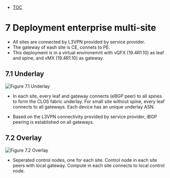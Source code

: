 * [TOC](Multi-Site.md#toc)

# 7 Deployment enterprise multi-site

* All sites are connected by L3VPN provided by service provider.
* The gateway of eash site is CE, connets to PE.
* This deployment is in a virtual environemnt with vQFX (19.4R1.10) as leaf and spine, and vMX (19.4R1.10) as gateway.


## 7.1 Underlay

![Figure 7.1 Underlay](F7-1.png)

* In each site, every leaf and gateway connects (eBGP peer) to all spines to form the CLOS fabric underlay. For small site without spine, every leaf connects to all gateways. Each device has an unique underlay ASN.

* Based on the L3VPN connectivity provided by service provider, iBGP peering is established on all gateways.


## 7.2 Overlay

![Figure 7.2 Overlay](F7-2.png)

* Seperated control nodes, one for each site. Control node in each site peers with local gateway. Compute in each site connects to local control node.


